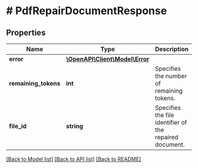 # # PdfRepairDocumentResponse

## Properties

Name | Type | Description | Notes
------------ | ------------- | ------------- | -------------
**error** | [**\OpenAPI\Client\Model\Error**](Error.md) |  | [optional] 
**remaining_tokens** | **int** | Specifies the number of remaining tokens. | [optional] 
**file_id** | **string** | Specifies the file identifier of the repaired document. | [optional] [readonly] 

[[Back to Model list]](../../README.md#documentation-for-models) [[Back to API list]](../../README.md#documentation-for-api-endpoints) [[Back to README]](../../README.md)


